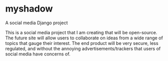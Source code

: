 # myshadow
A social media Django project

This is a social media project that I am creating that will be open-source. The future site will allow users to collaborate on ideas from a wide range of topics that gauge their interest. The end product will be very secure, less regulated, and without the annoying advertisements/trackers that users of social media have concerns of.
